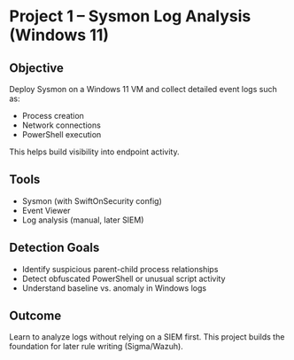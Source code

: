 # Project 1 – Sysmon Log Analysis (Windows 11)

##  Objective
Deploy Sysmon on a Windows 11 VM and collect detailed event logs such as:
- Process creation
- Network connections
- PowerShell execution

This helps build visibility into endpoint activity.

##  Tools
- Sysmon (with SwiftOnSecurity config)
- Event Viewer
- Log analysis (manual, later SIEM)

##  Detection Goals
- Identify suspicious parent-child process relationships
- Detect obfuscated PowerShell or unusual script activity
- Understand baseline vs. anomaly in Windows logs

##  Outcome
Learn to analyze logs without relying on a SIEM first. This project builds the foundation for later rule writing (Sigma/Wazuh).
